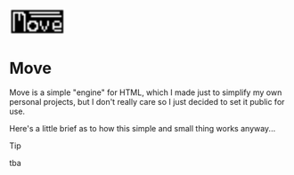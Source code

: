 <img src="https://raw.githubusercontent.com/CornSeller69/move/refs/heads/main/move-logo.png" alt="move" width="100">
<h1>Move</h1>
<p>Move is a simple "engine" for HTML, which I made just to simplify my own personal projects, but I don't really care so I just decided to set it public for use.</p>
<p>Here's a little brief as to how this simple and small thing works anyway...</p>

>[!TIP]
> tba
